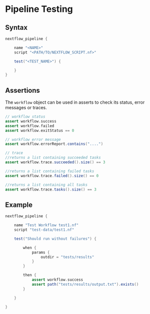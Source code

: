 # Pipeline Testing

## Syntax
```Groovy
nextflow_pipeline {

    name "<NAME>"
    script "<PATH/TO/NEXTFLOW_SCRIPT.nf>"

    test("<TEST_NAME>") {

    }
}
```
## Assertions

The `workflow` object can be used in asserts to check its status, error messages or traces.

```groovy
// workflow status
assert workflow.success
assert workflow.failed
assert workflow.exitStatus == 0

// workflow error message
assert workflow.errorReport.contains("....")

// trace
//returns a list containing succeeded tasks
assert workflow.trace.succeeded().size() == 3

//returns a list containing failed tasks
assert workflow.trace.failed().size() == 0

//returns a list containing all tasks
assert workflow.trace.tasks().size() == 3
```


## Example

```Groovy
nextflow_pipeline {

    name "Test Workflow test1.nf"
    script "test-data/test1.nf"

    test("Should run without failures") {

        when {
            params {
                outdir = "tests/results"
            }
        }

        then {
            assert workflow.success
            assert path("tests/results/output.txt").exists()
        }

    }

}

```
